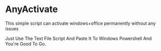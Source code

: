 # AnyActivate
This simple script can activate windows+office permanently without any issues


Just Use The Text File Script And Paste It To Windows Powershell And You're Good To Go.
